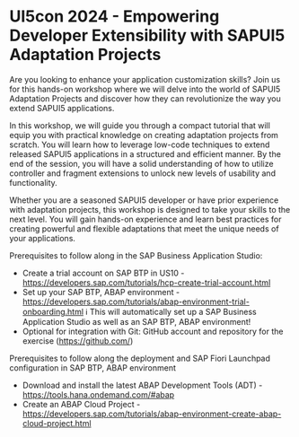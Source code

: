 # UI5con 2024 - Empowering Developer Extensibility with SAPUI5 Adaptation Projects

Are you looking to enhance your application customization skills? Join us for this hands-on workshop where we will delve into the world of SAPUI5 Adaptation Projects and discover how they can revolutionize the way you extend SAPUI5 applications.

In this workshop, we will guide you through a compact tutorial that will equip you with practical knowledge on creating adaptation projects from scratch. You will learn how to leverage low-code techniques to extend released SAPUI5 applications in a structured and efficient manner. By the end of the session, you will have a solid understanding of how to utilize controller and fragment extensions to unlock new levels of usability and functionality.

Whether you are a seasoned SAPUI5 developer or have prior experience with adaptation projects, this workshop is designed to take your skills to the next level. You will gain hands-on experience and learn best practices for creating powerful and flexible adaptations that meet the unique needs of your applications.

Prerequisites to follow along in the SAP Business Application Studio:
- Create a trial account on SAP BTP in US10 - https://developers.sap.com/tutorials/hcp-create-trial-account.html
- Set up your SAP BTP, ABAP environment - https://developers.sap.com/tutorials/abap-environment-trial-onboarding.html
ℹ️ This will automatically set up a SAP Business Application Studio as well as an SAP BTP, ABAP environment!
- Optional for integration with Git: GitHub account and repository for the exercise (https://github.com/)

Prerequisites to follow along the deployment and SAP Fiori Launchpad configuration in SAP BTP, ABAP environment
- Download and install the latest ABAP Development Tools (ADT) - https://tools.hana.ondemand.com/#abap
- Create an ABAP Cloud Project - https://developers.sap.com/tutorials/abap-environment-create-abap-cloud-project.html

